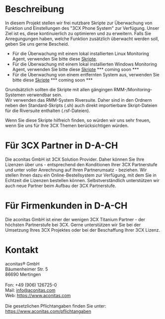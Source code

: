 # Beschreibung
In diesem Projekt stellen wir frei nutzbare Skripte zur Überwachung von Funktion und Einstellungen des "3CX Phone System" zur Verfügung. Unser Ziel ist es, diese kontinuierlich zu optimieren und zu erweitern. Falls Sie Anregungungen haben, welche Funktion zusätzlich überwacht werden soll, geben Sie uns gerne Bescheid.

- Für die Überwachung mit einem lokal installierten Linux Monitoring Agent, verwenden Sie bitte diese <a href="https://github.com/aconitas/3CX-Monitoring/tree/main/Scripts%20(use%20with%20local%20Linux%20Monitoring%20Agent)">Skripte</a>.
- Für die Überwachung mit einem lokal installierten Windows Monitoring Agent, verwenden Sie bitte diese <a href="https://github.com/aconitas/3CX-Monitoring/tree/main/Scripts%20(use%20with%20local%20Windows%20Monitoring%20Agent)">Skripte</a> *** coming soon ***
- Für die Überwachung von einem entfernten System aus, verwenden Sie bitte diese <a href="https://github.com/aconitas/3CX-Monitoring/tree/main/Scripts%20(use%20with%20Remote%20Monitoring)">Skripte</a> *** coming soon ***
  
Grundsätzlich sollten die Skripte mit allen gängingen RMM-/Monitoring-Systemen verwendbar sein. 
<Br>Wir verwenden das RMM-System Riversuite. Daher sind in den Ordnern neben den Standard-Skripts (.sh) auch direkt importierbare Skript-Dateien für die Riversuite enthalten (.rsf-Dateien).

Wenn Sie diese Skripte hilfreich finden, so würden wir uns sehr freuen, wenn Sie uns für Ihre 3CX Themen berücksichtigen würden.

# Für 3CX Partner in D-A-CH
Die aconitas GmbH ist 3CX Solution Provider. Daher können Sie Ihre Lizenzen über uns - entsprechend den Konditionen Ihrer 3CX Partnerstufe und unter voller Anrechnung auf Ihren Partnerumsatz - beziehen. Wir stellen Ihnen dazu ein Online-Bestellsystem zur Verfügung, mit dem Sie in Echtzeit die Lizenzen bestellen können. Selbstverständlich unterstützen wir auch neue Partner beim Aufbau der 3CX Partnerstufe.

# Für Firmenkunden in D-A-CH
Die aconitas GmbH ist einer der wenigen 3CX Titanium Partner - der höchsten Partnerstufe bei 3CX. Gerne unterstützen wir Sie bei der Umsetzung Ihres 3CX Projektes oder bei der Beschaffung Ihrer 3CX Lizenz.

# Kontakt
aconitas® GmbH
<Br>Bäumenheimer Str. 5
<Br>86690 Mertingen
<Br><Br>Fon: +49 (906) 126725-0
<Br>Mail: info@aconitas.com
<Br>Web: https://www.aconitas.com
<Br><Br>Die gesetzlichen Pflichtangaben finden Sie unter: https://www.aconitas.com/pflichtangaben

